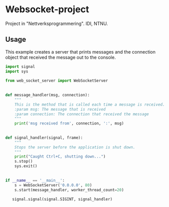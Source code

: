 # Websocket-project
Project in "Nettverksprogrammering". IDI, NTNU.

## Usage
This example creates a server that prints messages and the connection object that received the message out to the console.

```python
import signal
import sys
 
from web_socket_server import WebSocketServer
 
 
def message_handler(msg, connection):
    """
    This is the method that is called each time a message is received.
    :param msg: The message that is received
    :param connection: The connection that received the message
    """
    print('msg received from', connection, ':', msg)
 
 
def signal_handler(signal, frame):
    """
    Stops the server before the application is shut down.
    """
    print("Caught Ctrl+C, shutting down...")
    s.stop()
    sys.exit()
 
 
if __name__ == '__main__':
    s = WebSocketServer('0.0.0.0', 80)
    s.start(message_handler, worker_thread_count=20)
 
   signal.signal(signal.SIGINT, signal_handler)
```